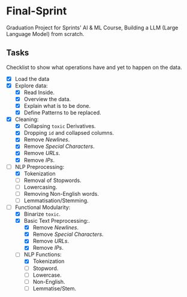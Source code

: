 # Final-Sprint

Graduation Project for Sprints' AI &amp; ML Course, Building a LLM (Large Language Model) from scratch.

## Tasks

Checklist to show what operations have and yet to happen on the data.

- [x] Load the data
- [x] Explore data:
  - [x] Read Inside.
  - [x] Overview the data.
  - [x] Explain what is to be done.
  - [x] Define Patterns to be replaced.
- [x] Cleaning:
  - [x] Collapsing `toxic` Derivatives.
  - [x] Dropping `id` and collapsed columns.
  - [x] Remove *Newlines*.
  - [x] Remove *Special Characters*.
  - [x] Remove *URLs*.
  - [x] Remove *IPs*.
- [ ] NLP Preprocessing:
  - [x] Tokenization
  - [ ] Removal of Stopwords.
  - [ ] Lowercasing.
  - [ ] Removing Non-English words.
  - [ ] Lemmatisation/Stemming.
- [ ] Functional Modularity:
  - [x] Binarize `toxic`.
  - [x] Basic Text Preprocessing:.
    - [x] Remove *Newlines*.
    - [x] Remove *Special Characters*.
    - [x] Remove *URLs*.
    - [x] Remove *IPs*.
  - [ ] NLP Functions:
    - [x] Tokenization
    - [ ] Stopword.
    - [ ] Lowercase.
    - [ ] Non-English.
    - [ ] Lemmatise/Stem.
